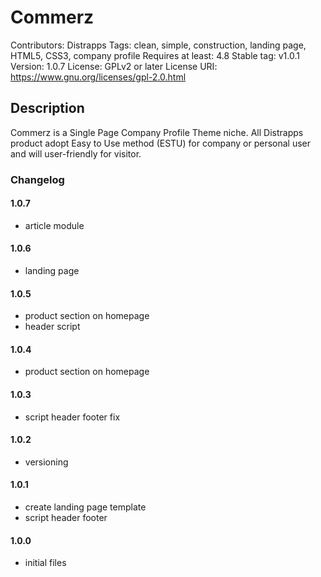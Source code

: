 # Commerz

Contributors: Distrapps
Tags: clean, simple, construction, landing page, HTML5, CSS3, company profile
Requires at least: 4.8
Stable tag: v1.0.1
Version: 1.0.7
License: GPLv2 or later
License URI: https://www.gnu.org/licenses/gpl-2.0.html

## Description

Commerz is a Single Page Company Profile Theme niche. All Distrapps product adopt Easy to Use method (ESTU) for company or personal user and will user-friendly for visitor.

### Changelog

#### 1.0.7

- article module

#### 1.0.6

- landing page

#### 1.0.5

- product section on homepage
- header script

#### 1.0.4

- product section on homepage

#### 1.0.3

- script header footer fix

#### 1.0.2

- versioning

#### 1.0.1

- create landing page template
- script header footer

#### 1.0.0

- initial files
